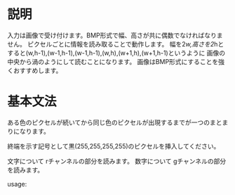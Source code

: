 # 説明
入力は画像で受け付けます。BMP形式で幅、高さが共に偶数でなければなりません。
ピクセルごとに情報を読み取ることで動作します。
幅を2*w,高さを2*hとすると(w,h-1),(w-1,h-1),(w-1,h-1),(w,h),(w+1,h),(w+1,h-1)というように
画像の中央から渦のようにして読むことになります。
画像はBMP形式にすることを強くおすすめします。
# 基本文法

ある色のピクセルが続いてから同じ色のピクセルが出現するまでが一つのまとまりになります。

終端を示す記号として黒(255,255,255,255)のピクセルを挿入してください。

文字について
rチャンネルの部分を読みます。
数字について
gチャンネルの部分を読みます。

usage: